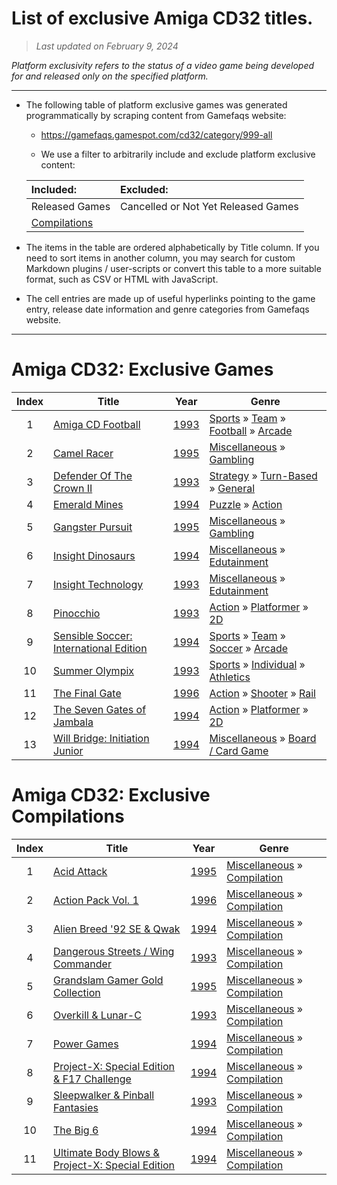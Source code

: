 ﻿# List of exclusive Amiga CD32 titles.

> *Last updated on February 9, 2024*

_Platform exclusivity refers to the status of a video game being developed for and released only on the specified platform._

-----------------------------

 - The following table of platform exclusive games was generated programmatically by scraping content from Gamefaqs website: 

    - https://gamefaqs.gamespot.com/cd32/category/999-all

    - We use a filter to arbitrarily include and exclude platform exclusive content:

      
    |Included:|Excluded:|
    |:--|:--|
    |Released Games|Cancelled or Not Yet Released Games
    |[Compilations](https://gamefaqs.gamespot.com/cd32/category/233-miscellaneous-compilation)|


 - The items in the table are ordered alphabetically by Title column. If you need to sort items in another column, you may search for custom Markdown plugins / user-scripts or convert this table to a more suitable format, such as CSV or HTML with JavaScript.

 - The cell entries are made up of useful hyperlinks pointing to the game entry, release date information and genre categories from Gamefaqs website.

-----------------------------
# Amiga CD32∶ Exclusive Games
|Index|Title|Year|Genre|
|:--:|--|--|--|
|1|<a href="https://gamefaqs.gamespot.com/cd32/619363-amiga-cd-football" target="_blank" rel="noopener noreferrer">Amiga CD Football</a>|<a href="https://gamefaqs.gamespot.com/cd32/619363-amiga-cd-football/data" target="_blank" rel="noopener noreferrer">1993</a>|<a href="https://gamefaqs.gamespot.com/cd32/category/43-sports" target="_blank" rel="noopener noreferrer">Sports</a> &raquo; <a href="https://gamefaqs.gamespot.com/cd32/category/91-sports-team" target="_blank" rel="noopener noreferrer">Team</a> &raquo; <a href="https://gamefaqs.gamespot.com/cd32/category/97-sports-team-football" target="_blank" rel="noopener noreferrer">Football</a> &raquo; <a href="https://gamefaqs.gamespot.com/cd32/category/204-sports-team-football-arcade" target="_blank" rel="noopener noreferrer">Arcade</a>|
|2|<a href="https://gamefaqs.gamespot.com/cd32/619373-camel-racer" target="_blank" rel="noopener noreferrer">Camel Racer</a>|<a href="https://gamefaqs.gamespot.com/cd32/619373-camel-racer/data" target="_blank" rel="noopener noreferrer">1995</a>|<a href="https://gamefaqs.gamespot.com/cd32/category/49-miscellaneous" target="_blank" rel="noopener noreferrer">Miscellaneous</a> &raquo; <a href="https://gamefaqs.gamespot.com/cd32/category/113-miscellaneous-gambling" target="_blank" rel="noopener noreferrer">Gambling</a>|
|3|<a href="https://gamefaqs.gamespot.com/cd32/619492-defender-of-the-crown-ii" target="_blank" rel="noopener noreferrer">Defender Of The Crown II</a>|<a href="https://gamefaqs.gamespot.com/cd32/619492-defender-of-the-crown-ii/data" target="_blank" rel="noopener noreferrer">1993</a>|<a href="https://gamefaqs.gamespot.com/cd32/category/45-strategy" target="_blank" rel="noopener noreferrer">Strategy</a> &raquo; <a href="https://gamefaqs.gamespot.com/cd32/category/59-strategy-turn-based" target="_blank" rel="noopener noreferrer">Turn-Based</a> &raquo; <a href="https://gamefaqs.gamespot.com/cd32/category/305-strategy-turn-based-general" target="_blank" rel="noopener noreferrer">General</a>|
|4|<a href="https://gamefaqs.gamespot.com/cd32/619494-emerald-mines" target="_blank" rel="noopener noreferrer">Emerald Mines</a>|<a href="https://gamefaqs.gamespot.com/cd32/619494-emerald-mines/data" target="_blank" rel="noopener noreferrer">1994</a>|<a href="https://gamefaqs.gamespot.com/cd32/category/173-puzzle" target="_blank" rel="noopener noreferrer">Puzzle</a> &raquo; <a href="https://gamefaqs.gamespot.com/cd32/category/282-puzzle-action" target="_blank" rel="noopener noreferrer">Action</a>|
|5|<a href="https://gamefaqs.gamespot.com/cd32/619891-gangster-pursuit" target="_blank" rel="noopener noreferrer">Gangster Pursuit</a>|<a href="https://gamefaqs.gamespot.com/cd32/619891-gangster-pursuit/data" target="_blank" rel="noopener noreferrer">1995</a>|<a href="https://gamefaqs.gamespot.com/cd32/category/49-miscellaneous" target="_blank" rel="noopener noreferrer">Miscellaneous</a> &raquo; <a href="https://gamefaqs.gamespot.com/cd32/category/113-miscellaneous-gambling" target="_blank" rel="noopener noreferrer">Gambling</a>|
|6|<a href="https://gamefaqs.gamespot.com/cd32/619980-insight-dinosaurs" target="_blank" rel="noopener noreferrer">Insight Dinosaurs</a>|<a href="https://gamefaqs.gamespot.com/cd32/619980-insight-dinosaurs/data" target="_blank" rel="noopener noreferrer">1994</a>|<a href="https://gamefaqs.gamespot.com/cd32/category/49-miscellaneous" target="_blank" rel="noopener noreferrer">Miscellaneous</a> &raquo; <a href="https://gamefaqs.gamespot.com/cd32/category/275-miscellaneous-edutainment" target="_blank" rel="noopener noreferrer">Edutainment</a>|
|7|<a href="https://gamefaqs.gamespot.com/cd32/619981-insight-technology" target="_blank" rel="noopener noreferrer">Insight Technology</a>|<a href="https://gamefaqs.gamespot.com/cd32/619981-insight-technology/data" target="_blank" rel="noopener noreferrer">1993</a>|<a href="https://gamefaqs.gamespot.com/cd32/category/49-miscellaneous" target="_blank" rel="noopener noreferrer">Miscellaneous</a> &raquo; <a href="https://gamefaqs.gamespot.com/cd32/category/275-miscellaneous-edutainment" target="_blank" rel="noopener noreferrer">Edutainment</a>|
|8|<a href="https://gamefaqs.gamespot.com/cd32/619983-pinocchio" target="_blank" rel="noopener noreferrer">Pinocchio</a>|<a href="https://gamefaqs.gamespot.com/cd32/619983-pinocchio/data" target="_blank" rel="noopener noreferrer">1993</a>|<a href="https://gamefaqs.gamespot.com/cd32/category/54-action" target="_blank" rel="noopener noreferrer">Action</a> &raquo; <a href="https://gamefaqs.gamespot.com/cd32/category/56-action-platformer" target="_blank" rel="noopener noreferrer">Platformer</a> &raquo; <a href="https://gamefaqs.gamespot.com/cd32/category/84-action-platformer-2d" target="_blank" rel="noopener noreferrer">2D</a>|
|9|<a href="https://gamefaqs.gamespot.com/cd32/619986-sensible-soccer-international-edition" target="_blank" rel="noopener noreferrer">Sensible Soccer: International Edition</a>|<a href="https://gamefaqs.gamespot.com/cd32/619986-sensible-soccer-international-edition/data" target="_blank" rel="noopener noreferrer">1994</a>|<a href="https://gamefaqs.gamespot.com/cd32/category/43-sports" target="_blank" rel="noopener noreferrer">Sports</a> &raquo; <a href="https://gamefaqs.gamespot.com/cd32/category/91-sports-team" target="_blank" rel="noopener noreferrer">Team</a> &raquo; <a href="https://gamefaqs.gamespot.com/cd32/category/100-sports-team-soccer" target="_blank" rel="noopener noreferrer">Soccer</a> &raquo; <a href="https://gamefaqs.gamespot.com/cd32/category/210-sports-team-soccer-arcade" target="_blank" rel="noopener noreferrer">Arcade</a>|
|10|<a href="https://gamefaqs.gamespot.com/cd32/952233-summer-olympix" target="_blank" rel="noopener noreferrer">Summer Olympix</a>|<a href="https://gamefaqs.gamespot.com/cd32/952233-summer-olympix/data" target="_blank" rel="noopener noreferrer">1993</a>|<a href="https://gamefaqs.gamespot.com/cd32/category/43-sports" target="_blank" rel="noopener noreferrer">Sports</a> &raquo; <a href="https://gamefaqs.gamespot.com/cd32/category/92-sports-individual" target="_blank" rel="noopener noreferrer">Individual</a> &raquo; <a href="https://gamefaqs.gamespot.com/cd32/category/231-sports-individual-athletics" target="_blank" rel="noopener noreferrer">Athletics</a>|
|11|<a href="https://gamefaqs.gamespot.com/cd32/619887-the-final-gate" target="_blank" rel="noopener noreferrer">The Final Gate</a>|<a href="https://gamefaqs.gamespot.com/cd32/619887-the-final-gate/data" target="_blank" rel="noopener noreferrer">1996</a>|<a href="https://gamefaqs.gamespot.com/cd32/category/54-action" target="_blank" rel="noopener noreferrer">Action</a> &raquo; <a href="https://gamefaqs.gamespot.com/cd32/category/55-action-shooter" target="_blank" rel="noopener noreferrer">Shooter</a> &raquo; <a href="https://gamefaqs.gamespot.com/cd32/category/81-action-shooter-rail" target="_blank" rel="noopener noreferrer">Rail</a>|
|12|<a href="https://gamefaqs.gamespot.com/cd32/952096-the-seven-gates-of-jambala" target="_blank" rel="noopener noreferrer">The Seven Gates of Jambala</a>|<a href="https://gamefaqs.gamespot.com/cd32/952096-the-seven-gates-of-jambala/data" target="_blank" rel="noopener noreferrer">1994</a>|<a href="https://gamefaqs.gamespot.com/cd32/category/54-action" target="_blank" rel="noopener noreferrer">Action</a> &raquo; <a href="https://gamefaqs.gamespot.com/cd32/category/56-action-platformer" target="_blank" rel="noopener noreferrer">Platformer</a> &raquo; <a href="https://gamefaqs.gamespot.com/cd32/category/84-action-platformer-2d" target="_blank" rel="noopener noreferrer">2D</a>|
|13|<a href="https://gamefaqs.gamespot.com/cd32/651976-will-bridge-initiation-junior" target="_blank" rel="noopener noreferrer">Will Bridge: Initiation Junior</a>|<a href="https://gamefaqs.gamespot.com/cd32/651976-will-bridge-initiation-junior/data" target="_blank" rel="noopener noreferrer">1994</a>|<a href="https://gamefaqs.gamespot.com/cd32/category/49-miscellaneous" target="_blank" rel="noopener noreferrer">Miscellaneous</a> &raquo; <a href="https://gamefaqs.gamespot.com/cd32/category/227-miscellaneous-board-card-game" target="_blank" rel="noopener noreferrer">Board / Card Game</a>|

# Amiga CD32∶ Exclusive Compilations
|Index|Title|Year|Genre|
|:--:|--|--|--|
|1|<a href="https://gamefaqs.gamespot.com/cd32/619354-acid-attack" target="_blank" rel="noopener noreferrer">Acid Attack</a>|<a href="https://gamefaqs.gamespot.com/cd32/619354-acid-attack/data" target="_blank" rel="noopener noreferrer">1995</a>|<a href="https://gamefaqs.gamespot.com/cd32/category/49-miscellaneous" target="_blank" rel="noopener noreferrer">Miscellaneous</a> &raquo; <a href="https://gamefaqs.gamespot.com/cd32/category/233-miscellaneous-compilation" target="_blank" rel="noopener noreferrer">Compilation</a>|
|2|<a href="https://gamefaqs.gamespot.com/cd32/640226-action-pack-vol-1" target="_blank" rel="noopener noreferrer">Action Pack Vol. 1</a>|<a href="https://gamefaqs.gamespot.com/cd32/640226-action-pack-vol-1/data" target="_blank" rel="noopener noreferrer">1996</a>|<a href="https://gamefaqs.gamespot.com/cd32/category/49-miscellaneous" target="_blank" rel="noopener noreferrer">Miscellaneous</a> &raquo; <a href="https://gamefaqs.gamespot.com/cd32/category/233-miscellaneous-compilation" target="_blank" rel="noopener noreferrer">Compilation</a>|
|3|<a href="https://gamefaqs.gamespot.com/cd32/939722-alien-breed-92-se-and-qwak" target="_blank" rel="noopener noreferrer">Alien Breed '92 SE & Qwak</a>|<a href="https://gamefaqs.gamespot.com/cd32/939722-alien-breed-92-se-and-qwak/data" target="_blank" rel="noopener noreferrer">1994</a>|<a href="https://gamefaqs.gamespot.com/cd32/category/49-miscellaneous" target="_blank" rel="noopener noreferrer">Miscellaneous</a> &raquo; <a href="https://gamefaqs.gamespot.com/cd32/category/233-miscellaneous-compilation" target="_blank" rel="noopener noreferrer">Compilation</a>|
|4|<a href="https://gamefaqs.gamespot.com/cd32/956137-dangerous-streets-wing-commander" target="_blank" rel="noopener noreferrer">Dangerous Streets / Wing Commander</a>|<a href="https://gamefaqs.gamespot.com/cd32/956137-dangerous-streets-wing-commander/data" target="_blank" rel="noopener noreferrer">1993</a>|<a href="https://gamefaqs.gamespot.com/cd32/category/49-miscellaneous" target="_blank" rel="noopener noreferrer">Miscellaneous</a> &raquo; <a href="https://gamefaqs.gamespot.com/cd32/category/233-miscellaneous-compilation" target="_blank" rel="noopener noreferrer">Compilation</a>|
|5|<a href="https://gamefaqs.gamespot.com/cd32/619950-grandslam-gamer-gold-collection" target="_blank" rel="noopener noreferrer">Grandslam Gamer Gold Collection</a>|<a href="https://gamefaqs.gamespot.com/cd32/619950-grandslam-gamer-gold-collection/data" target="_blank" rel="noopener noreferrer">1995</a>|<a href="https://gamefaqs.gamespot.com/cd32/category/49-miscellaneous" target="_blank" rel="noopener noreferrer">Miscellaneous</a> &raquo; <a href="https://gamefaqs.gamespot.com/cd32/category/233-miscellaneous-compilation" target="_blank" rel="noopener noreferrer">Compilation</a>|
|6|<a href="https://gamefaqs.gamespot.com/cd32/619956-overkill-and-lunar-c" target="_blank" rel="noopener noreferrer">Overkill & Lunar-C</a>|<a href="https://gamefaqs.gamespot.com/cd32/619956-overkill-and-lunar-c/data" target="_blank" rel="noopener noreferrer">1993</a>|<a href="https://gamefaqs.gamespot.com/cd32/category/49-miscellaneous" target="_blank" rel="noopener noreferrer">Miscellaneous</a> &raquo; <a href="https://gamefaqs.gamespot.com/cd32/category/233-miscellaneous-compilation" target="_blank" rel="noopener noreferrer">Compilation</a>|
|7|<a href="https://gamefaqs.gamespot.com/cd32/619984-power-games" target="_blank" rel="noopener noreferrer">Power Games</a>|<a href="https://gamefaqs.gamespot.com/cd32/619984-power-games/data" target="_blank" rel="noopener noreferrer">1994</a>|<a href="https://gamefaqs.gamespot.com/cd32/category/49-miscellaneous" target="_blank" rel="noopener noreferrer">Miscellaneous</a> &raquo; <a href="https://gamefaqs.gamespot.com/cd32/category/233-miscellaneous-compilation" target="_blank" rel="noopener noreferrer">Compilation</a>|
|8|<a href="https://gamefaqs.gamespot.com/cd32/619960-project-x-special-edition-and-f17-challenge" target="_blank" rel="noopener noreferrer">Project-X: Special Edition & F17 Challenge</a>|<a href="https://gamefaqs.gamespot.com/cd32/619960-project-x-special-edition-and-f17-challenge/data" target="_blank" rel="noopener noreferrer">1994</a>|<a href="https://gamefaqs.gamespot.com/cd32/category/49-miscellaneous" target="_blank" rel="noopener noreferrer">Miscellaneous</a> &raquo; <a href="https://gamefaqs.gamespot.com/cd32/category/233-miscellaneous-compilation" target="_blank" rel="noopener noreferrer">Compilation</a>|
|9|<a href="https://gamefaqs.gamespot.com/cd32/640228-sleepwalker-and-pinball-fantasies" target="_blank" rel="noopener noreferrer">Sleepwalker & Pinball Fantasies</a>|<a href="https://gamefaqs.gamespot.com/cd32/640228-sleepwalker-and-pinball-fantasies/data" target="_blank" rel="noopener noreferrer">1993</a>|<a href="https://gamefaqs.gamespot.com/cd32/category/49-miscellaneous" target="_blank" rel="noopener noreferrer">Miscellaneous</a> &raquo; <a href="https://gamefaqs.gamespot.com/cd32/category/233-miscellaneous-compilation" target="_blank" rel="noopener noreferrer">Compilation</a>|
|10|<a href="https://gamefaqs.gamespot.com/cd32/997287-the-big-6" target="_blank" rel="noopener noreferrer">The Big 6</a>|<a href="https://gamefaqs.gamespot.com/cd32/997287-the-big-6/data" target="_blank" rel="noopener noreferrer">1994</a>|<a href="https://gamefaqs.gamespot.com/cd32/category/49-miscellaneous" target="_blank" rel="noopener noreferrer">Miscellaneous</a> &raquo; <a href="https://gamefaqs.gamespot.com/cd32/category/233-miscellaneous-compilation" target="_blank" rel="noopener noreferrer">Compilation</a>|
|11|<a href="https://gamefaqs.gamespot.com/cd32/619975-ultimate-body-blows-and-project-x-special-edition" target="_blank" rel="noopener noreferrer">Ultimate Body Blows & Project-X: Special Edition</a>|<a href="https://gamefaqs.gamespot.com/cd32/619975-ultimate-body-blows-and-project-x-special-edition/data" target="_blank" rel="noopener noreferrer">1994</a>|<a href="https://gamefaqs.gamespot.com/cd32/category/49-miscellaneous" target="_blank" rel="noopener noreferrer">Miscellaneous</a> &raquo; <a href="https://gamefaqs.gamespot.com/cd32/category/233-miscellaneous-compilation" target="_blank" rel="noopener noreferrer">Compilation</a>|

